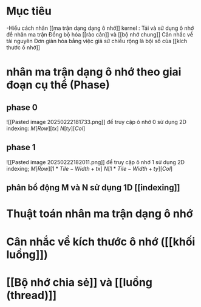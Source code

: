 # Mục tiêu
-Hiểu cách nhân [[ma trận dạng dạng ô nhớ]] kernel : 
	Tải và sử dụng ô nhớ để nhân ma trận
	Đồng bộ hóa [[rào cản]] và [[bộ nhớ chung]]
	Cân nhắc về tài nguyên
	Đơn giản hóa bằng việc giả sử chiều rộng là bội số của [[kích thước ô nhớ]]
# nhân ma trận dạng ô nhớ theo giai đoạn cụ thể (Phase)
## phase 0
![[Pasted image 20250222181733.png]]
để truy cập ô nhớ 0 sử dụng 2D indexing:
	$M[Row][tx]$
	$N[ty][Col]$
## phase 1
![[Pasted image 20250222182011.png]]
để truy cập ô nhớ 1 sử dụng 2D indexing;
	$M[Row][1*Tile-Width + tx]$
	$N[1*Tile-Width+ty][Col]$
## phân bổ động M và N sử dụng 1D [[indexing]]
# Thuật toán nhân ma trận dạng ô nhớ

# Cân nhắc về kích thước ô nhớ ([[khối luồng]])


# [[Bộ nhớ chia sẻ]] và [[luồng (thread)]]
